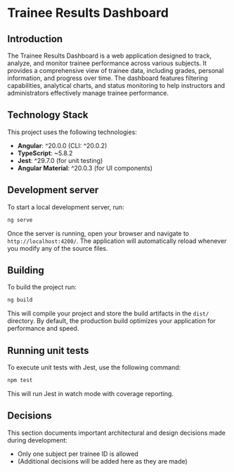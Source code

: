 # Trainee Results Dashboard

## Introduction

The Trainee Results Dashboard is a web application designed to track, analyze, and monitor trainee performance across various subjects. It provides a comprehensive view of trainee data, including grades, personal information, and progress over time. The dashboard features filtering capabilities, analytical charts, and status monitoring to help instructors and administrators effectively manage trainee performance.

## Technology Stack

This project uses the following technologies:

- **Angular**: ^20.0.0 (CLI: ^20.0.2)
- **TypeScript**: ~5.8.2
- **Jest**: ^29.7.0 (for unit testing)
- **Angular Material**: ^20.0.3 (for UI components)

## Development server

To start a local development server, run:

```bash
ng serve
```

Once the server is running, open your browser and navigate to `http://localhost:4200/`. The application will automatically reload whenever you modify any of the source files.

## Building

To build the project run:

```bash
ng build
```

This will compile your project and store the build artifacts in the `dist/` directory. By default, the production build optimizes your application for performance and speed.

## Running unit tests

To execute unit tests with Jest, use the following command:

```bash
npm test
```

This will run Jest in watch mode with coverage reporting.

## Decisions

This section documents important architectural and design decisions made during development:

- Only one subject per trainee ID is allowed
- (Additional decisions will be added here as they are made)
